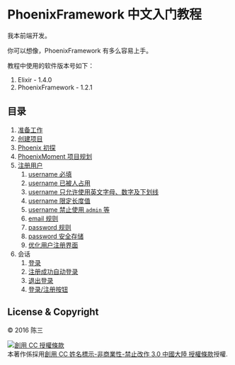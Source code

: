 # PhoenixFramework 中文入门教程

我本前端开发。

你可以想像，PhoenixFramework 有多么容易上手。

教程中使用的软件版本号如下：

1. Elixir - 1.4.0
2. PhoenixFramework - 1.2.1

## 目录

1. [准备工作](00-prepare.md)
2. [创建项目](01-create-project.md)
3. [Phoenix 初探](02-explore-phoenix.md)
4. [PhoenixMoment 项目规划](03-phoenix-moment.md)
5. [注册用户](04-user-register/00-prepare.md)
    1. [username 必填](04-user-register/01-username-required.md)
    2. [username 已被人占用](04-user-register/02-username-unique.md)
    3. [username 只允许使用英文字母、数字及下划线](04-user-register/03-username-format.md)
    4. [username 限定长度值](04-user-register/04-username-length.md)
    5. [username 禁止使用 `admin` 等](04-user-register/05-username-exclude.md)
    6. [email 规则](04-user-register/06-email-rules.md)
    7. [password 规则](04-user-register/07-password-rules.md)
    8. [password 安全存储](04-user-register/08-password-storage.md)
    9. [优化用户注册界面](04-user-register/09-optimize-ui.md)
6. 会话
    1. [登录](05-session/01-login.md)
    2. [注册成功自动登录](05-session/02-auto-login-user.md)
    3. [退出登录](05-session/03-logout.md)
    4. [登录/注册按钮](05-session/04-login-logout-buttons.md)
    

## License & Copyright

&copy; 2016 陈三

<a rel="license" href="http://creativecommons.org/licenses/by-nc-nd/3.0/cn/"><img alt="創用 CC 授權條款" style="border-width:0" src="https://i.creativecommons.org/l/by-nc-nd/3.0/cn/88x31.png" /></a><br />本著作係採用<a rel="license" href="http://creativecommons.org/licenses/by-nc-nd/3.0/cn/">創用 CC 姓名標示-非商業性-禁止改作 3.0 中國大陸 授權條款</a>授權.